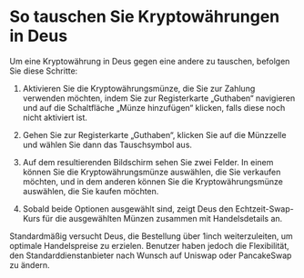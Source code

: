 # So tauschen Sie Kryptowährungen in Deus

Um eine Kryptowährung in Deus gegen eine andere zu tauschen, befolgen Sie diese Schritte:

1. Aktivieren Sie die Kryptowährungsmünze, die Sie zur Zahlung verwenden möchten, indem Sie zur Registerkarte „Guthaben“ navigieren und auf die Schaltfläche „Münze hinzufügen“ klicken, falls diese noch nicht aktiviert ist.

2. Gehen Sie zur Registerkarte „Guthaben“, klicken Sie auf die Münzzelle und wählen Sie dann das Tauschsymbol aus.

3. Auf dem resultierenden Bildschirm sehen Sie zwei Felder. In einem können Sie die Kryptowährungsmünze auswählen, die Sie verkaufen möchten, und in dem anderen können Sie die Kryptowährungsmünze auswählen, die Sie kaufen möchten.

4. Sobald beide Optionen ausgewählt sind, zeigt Deus den Echtzeit-Swap-Kurs für die ausgewählten Münzen zusammen mit Handelsdetails an.

Standardmäßig versucht Deus, die Bestellung über 1inch weiterzuleiten, um optimale Handelspreise zu erzielen. Benutzer haben jedoch die Flexibilität, den Standarddienstanbieter nach Wunsch auf Uniswap oder PancakeSwap zu ändern.